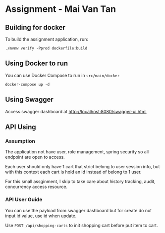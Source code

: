 # Assignment - Mai Van Tan

## Building for docker

To build the assignment application, run:

    ./mvnw verify -Pprod dockerfile:build
    
## Using Docker to run

You can use Docker Compose to run in `src/main/docker`

    docker-compose up -d
    
## Using Swagger
Access swagger dashboard at [http://localhost:8080/swagger-ui.html](http://localhost:8080/swagger-ui.html)

## API Using

### Assumption
The application not have user, role management, spring security so all endpoint are open to access.

Each user should only have 1 cart that strict belong to user session info, but with this context each cart is hold an id instead of belong to 1 user.

For this small assginment, I skip to take care about history tracking, audit, concurrency access resource.

### API User Guide

You can use the payload from swagger dashboard but for create do not input id value, use id when update.

Use `POST /api/shopping-carts` to init shopping cart before put item to cart.

 

